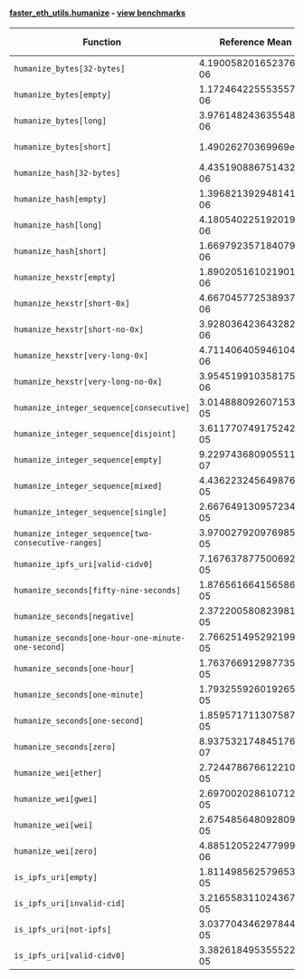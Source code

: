 #### [faster_eth_utils.humanize](https://github.com/BobTheBuidler/faster-eth-utils/blob/renovate/major-github-artifact-actions/faster_eth_utils/humanize.py) - [view benchmarks](https://github.com/BobTheBuidler/faster-eth-utils/blob/renovate/major-github-artifact-actions/benchmarks/test_humanize_benchmarks.py)

| Function | Reference Mean | Faster Mean | % Change | Speedup (%) | x Faster | Faster |
|----------|---------------|-------------|----------|-------------|----------|--------|
| `humanize_bytes[32-bytes]` | 4.190058201652376e-06 | 2.768787660277453e-06 | 33.92% | 51.33% | 1.51x | ✅ |
| `humanize_bytes[empty]` | 1.1724642255535576e-06 | 9.552950332738992e-07 | 18.52% | 22.73% | 1.23x | ✅ |
| `humanize_bytes[long]` | 3.976148243635548e-06 | 2.6767598572685843e-06 | 32.68% | 48.54% | 1.49x | ✅ |
| `humanize_bytes[short]` | 1.49026270369969e-06 | 1.1972854269216163e-06 | 19.66% | 24.47% | 1.24x | ✅ |
| `humanize_hash[32-bytes]` | 4.435190886751432e-06 | 2.8916979284471532e-06 | 34.80% | 53.38% | 1.53x | ✅ |
| `humanize_hash[empty]` | 1.3968213929481416e-06 | 8.792864107666505e-07 | 37.05% | 58.86% | 1.59x | ✅ |
| `humanize_hash[long]` | 4.180540225192019e-06 | 2.67159093684633e-06 | 36.09% | 56.48% | 1.56x | ✅ |
| `humanize_hash[short]` | 1.6697923571840795e-06 | 1.2678395030208404e-06 | 24.07% | 31.70% | 1.32x | ✅ |
| `humanize_hexstr[empty]` | 1.8902051610219016e-06 | 6.767917837975448e-07 | 64.19% | 179.29% | 2.79x | ✅ |
| `humanize_hexstr[short-0x]` | 4.667045772538937e-06 | 2.3915656652171585e-06 | 48.76% | 95.15% | 1.95x | ✅ |
| `humanize_hexstr[short-no-0x]` | 3.9280364236432826e-06 | 1.9453531651952317e-06 | 50.48% | 101.92% | 2.02x | ✅ |
| `humanize_hexstr[very-long-0x]` | 4.711406405946104e-06 | 2.5004296181408297e-06 | 46.93% | 88.42% | 1.88x | ✅ |
| `humanize_hexstr[very-long-no-0x]` | 3.954519910358175e-06 | 2.0059401059709393e-06 | 49.27% | 97.14% | 1.97x | ✅ |
| `humanize_integer_sequence[consecutive]` | 3.0148880926071537e-05 | 2.3704173359472087e-05 | 21.38% | 27.19% | 1.27x | ✅ |
| `humanize_integer_sequence[disjoint]` | 3.611770749175242e-05 | 2.879812271623418e-05 | 20.27% | 25.42% | 1.25x | ✅ |
| `humanize_integer_sequence[empty]` | 9.229743680905511e-07 | 6.113555224923432e-07 | 33.76% | 50.97% | 1.51x | ✅ |
| `humanize_integer_sequence[mixed]` | 4.4362232456498765e-05 | 3.608833101312539e-05 | 18.65% | 22.93% | 1.23x | ✅ |
| `humanize_integer_sequence[single]` | 2.6676491309572348e-05 | 2.066988721040448e-05 | 22.52% | 29.06% | 1.29x | ✅ |
| `humanize_integer_sequence[two-consecutive-ranges]` | 3.970027920976985e-05 | 3.2096499767273104e-05 | 19.15% | 23.69% | 1.24x | ✅ |
| `humanize_ipfs_uri[valid-cidv0]` | 7.167637877500692e-05 | 6.669522087344078e-05 | 6.95% | 7.47% | 1.07x | ✅ |
| `humanize_seconds[fifty-nine-seconds]` | 1.8765616641565867e-05 | 1.7594468190719536e-05 | 6.24% | 6.66% | 1.07x | ✅ |
| `humanize_seconds[negative]` | 2.372200580823981e-05 | 1.7436121077634244e-05 | 26.50% | 36.05% | 1.36x | ✅ |
| `humanize_seconds[one-hour-one-minute-one-second]` | 2.7662514952921993e-05 | 1.951353542828663e-05 | 29.46% | 41.76% | 1.42x | ✅ |
| `humanize_seconds[one-hour]` | 1.763766912987735e-05 | 1.6125100124780546e-05 | 8.58% | 9.38% | 1.09x | ✅ |
| `humanize_seconds[one-minute]` | 1.793255926019265e-05 | 1.688798665168278e-05 | 5.83% | 6.19% | 1.06x | ✅ |
| `humanize_seconds[one-second]` | 1.859571711307587e-05 | 1.7530586043234777e-05 | 5.73% | 6.08% | 1.06x | ✅ |
| `humanize_seconds[zero]` | 8.937532174845176e-07 | 6.885445612789955e-07 | 22.96% | 29.80% | 1.30x | ✅ |
| `humanize_wei[ether]` | 2.7244786766122102e-05 | 2.6427921608838865e-05 | 3.00% | 3.09% | 1.03x | ✅ |
| `humanize_wei[gwei]` | 2.6970020286107125e-05 | 2.6211882095666296e-05 | 2.81% | 2.89% | 1.03x | ✅ |
| `humanize_wei[wei]` | 2.6754856480928096e-05 | 2.5801665791637004e-05 | 3.56% | 3.69% | 1.04x | ✅ |
| `humanize_wei[zero]` | 4.885120522477999e-06 | 4.360423151992625e-06 | 10.74% | 12.03% | 1.12x | ✅ |
| `is_ipfs_uri[empty]` | 1.811498562579653e-05 | 1.851237142196798e-05 | -2.19% | -2.15% | 0.98x | ❌ |
| `is_ipfs_uri[invalid-cid]` | 3.216558311024367e-05 | 3.244588496806784e-05 | -0.87% | -0.86% | 0.99x | ❌ |
| `is_ipfs_uri[not-ipfs]` | 3.037704346297844e-05 | 3.079021180378243e-05 | -1.36% | -1.34% | 0.99x | ❌ |
| `is_ipfs_uri[valid-cidv0]` | 3.382618495355522e-05 | 3.299154239054173e-05 | 2.47% | 2.53% | 1.03x | ✅ |
